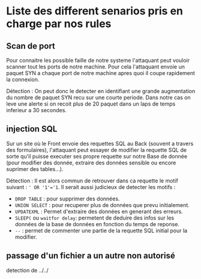 # Liste des different senarios pris en charge par nos rules

## Scan de port

Pour connaitre les possible faille de notre systeme l'attaquant peut vouloir scanner tout les ports de notre machine. Pour cela l'attaquant envoie un paquet SYN a chaque port de notre machine apres quoi il coupe rapidement la connexion.

Détection : On peut donc le detecter en identifiant une grande augmentation du nombre de paquet SYN recu sur une courte periode. Dans notre cas on leve une alerte si on recoit plus de 20 paquet dans un laps de temps inferieur a 30 secondes.

## injection SQL

Sur un site où le Front envoie des requettes SQL au Back (souvent a travers des formulaires), l'attaquant peut essayer de modifier la requette SQL de sorte qu'il puisse executer ses propre requette sur notre Base de donnée (pour modifier des donnée, extraire des données sensible ou encore suprimer des tables...). 

Détection : Il est alors commun de retrouver dans ca requette le motif suivant : `' OR '1'='1`. Il serait aussi judicieux de detecter les motifs :

- `DROP TABLE` : pour supprimer des données.
- `UNION SELECT` : pour recuperer plus de données que prevu initialement.
- `UPDATEXML` : Permet d'extraire des données en generant des erreurs.
- `SLEEP(` ou `waitfor delay`: permetent de deduire des infos sur les données de la base de données en fonction du temps de reponse.
- `--` : permet de commenter une partie de la requette SQL initial pour la modifier.

## passage d'un fichier a un autre non autorisé

detection de ../../

